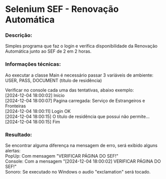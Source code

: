 # Selenium SEF - Renovação Automática

### Descrição:
Simples programa que faz o login e verifica disponibilidade da Renovação Automática junto ao SEF de 2 em 2 horas.

### Informações técnicas:
Ao executar a classe Main é necessário passar 3 variáveis de ambiente:
USER, PASS, DOCUMENT (título de residência)

Verificar no console cada uma das tentativas, abaixo exemplo:
<br>[2024-12-04 18:00:02] Início
<br>[2024-12-04 18:00:07] Pagina carregada: Serviço de Estrangeiros e Fronteiras
<br>[2024-12-04 18:00:11] Login OK
<br>[2024-12-04 18:00:15] O título de residência que possui não permite...
<br>[2024-12-04 18:00:15] Fim

### Resultado:
Se encontrar alguma diferença na mensagem de erro, será exibido alguns alertas:
<br>PopUp: Com mensagem "VERIFICAR PÁGINA DO SEF!"
<br>Console: Com a mensagem "[2024-12-04 18:00:02] VERIFICAR PÁGINA DO SEF!"
<br>Sonoro: Se executado no Windows o audio "exclamation" será tocado.